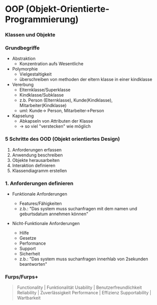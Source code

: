 # OOP (Objekt-Orientierte-Programmierung)

### Klassen und Objekte

### Grundbegriffe

* Abstraktion
	* Konzentration aufs Wesentliche
* Polymorphie
	* Vielgestaltigkeit
	* überschreiben von methoden der eltern klasse in einer kindklasse
* Vererbung
	* Elternklasse/Superklasse
	* Kindklasse/Subklasse
	* z.b. Person (Elternklasse), Kunde(Kindklasse), Mitarbeiter(Kindklasse)
	* uml: Kunde-> Person, Mitarbeiter->Person
* Kapselung
	* Abkapseln von Attributen der Klasse
	* -> so viel "verstecken" wie möglich

### 5 Schritte des OOD (Objekt orientiertes Design)

1. Anforderungen erfassen
2. Anwendung beschreiben
3. Objekte herausarbeiten
4. Interaktion definieren
5. Klassendiagramm erstellen

### 1. Anforderungen definieren

* Funktionale Anforderungen
	* Features/Fähigkeiten
	* z.b.: "Das system muss suchanfragen mit dem namen und geburtsdatum annehmen können"

* Nicht-Funktionale Anforderungen
	* Hilfe
	* Gesetze
	* Performance
	* Support
	* Sicherheit
	* z.b.: "Das system muss suchanfragen innerhlab von 2sekunden beantworten"

### Furps/Furps+

> Functionality | Funktionalität
> Usability | Benutzerfreundlichkeit
> Reliability | Zuverlässigkeit
> Performance | Effizienz
> Supportability | Wartbarkeit
